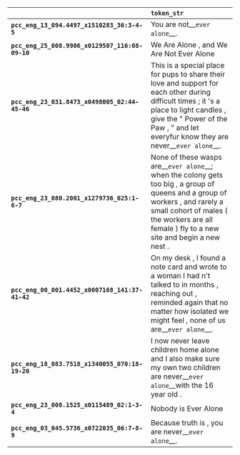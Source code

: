 |                                                 | `token_str`                                                                                                                                                                                                                       |
|:------------------------------------------------|:----------------------------------------------------------------------------------------------------------------------------------------------------------------------------------------------------------------------------------|
| **`pcc_eng_13_094.4497_x1510283_36:3-4-5`**     | You are not__``ever alone``__.                                                                                                                                                                                                    |
| **`pcc_eng_25_008.9906_x0129507_116:08-09-10`** | We Are Alone , and We Are Not Ever Alone                                                                                                                                                                                          |
| **`pcc_eng_23_031.8473_x0498005_02:44-45-46`**  | This is a special place for pups to share their love and support for each other during difficult times ; it 's a place to light candles , give the " Power of the Paw , " and let everyfur know they are never__``ever alone``__. |
| **`pcc_eng_23_080.2001_x1279736_025:1-6-7`**    | None of these wasps are__``ever alone``__; when the colony gets too big , a group of queens and a group of workers , and rarely a small cohort of males ( the workers are all female ) fly to a new site and begin a new nest .   |
| **`pcc_eng_00_001.4452_x0007168_141:37-41-42`** | On my desk , I found a note card and wrote to a woman I had n't talked to in months , reaching out , reminded again that no matter how isolated we might feel , none of us are__``ever alone``__.                                 |
| **`pcc_eng_18_083.7518_x1340055_070:18-19-20`** | I now never leave children home alone and I also make sure my own two children are never__``ever alone``__with the 16 year old .                                                                                                  |
| **`pcc_eng_23_008.1525_x0115489_02:1-3-4`**     | Nobody is Ever Alone                                                                                                                                                                                                              |
| **`pcc_eng_03_045.5736_x0722035_06:7-8-9`**     | Because truth is , you are never__``ever alone``__.                                                                                                                                                                               |